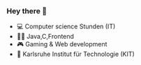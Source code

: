 ### Hey there 👋
- 💻 Computer science Stunden (IT) 
- 🧑‍💻 Java,C,Frontend
- 🎮 Gaming & Web development
- 🥇 Karlsruhe Institut für Technologie (KIT)

<!--
**Mo-Habbal/Mo-Habbal** is a ✨ _special_ ✨ repository because its `README.md` (this file) appears on your GitHub profile.

Here are some ideas to get you started:

- 🔭 I’m currently working on ...
- 🌱 I’m currently learning ...
- 👯 I’m looking to collaborate on ...
- 🤔 I’m looking for help with ...
- 💬 Ask me about ...
- 📫 How to reach me: ...
- 😄 Pronouns: ...
- ⚡ Fun fact: ...
-->
